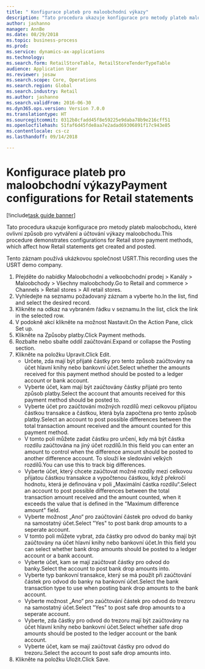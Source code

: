 ```yaml
--- 
title: " Konfigurace plateb pro maloobchodní výkazy"
description: "Tato procedura ukazuje konfigurace pro metody plateb maloobchodu, které ovlivní způsob pro vytváření a účtování výkazy maloobchodu."
author: jashanno
manager: AnnBe
ms.date: 08/29/2018
ms.topic: business-process
ms.prod: 
ms.service: dynamics-ax-applications
ms.technology: 
ms.search.form: RetailStoreTable, RetailStoreTenderTypeTable
audience: Application User
ms.reviewer: josaw
ms.search.scope: Core, Operations
ms.search.region: Global
ms.search.industry: Retail
ms.author: jashanno
ms.search.validFrom: 2016-06-30
ms.dyn365.ops.version: Version 7.0.0
ms.translationtype: HT
ms.sourcegitcommit: 0312b8cfadd45f8e59225e9daba78b9e216cff51
ms.openlocfilehash: 51faf6d45fde8aa7e2adad69306891f17c943e85
ms.contentlocale: cs-cz
ms.lasthandoff: 09/14/2018

---
```

# <a name="payment-configurations-for-retail-statements"></a><span data-ttu-id="8ef96-103"> Konfigurace plateb pro maloobchodní výkazy</span><span class="sxs-lookup"><span data-stu-id="8ef96-103">Payment configurations for Retail statements</span></span>

[!include[task guide banner](../includes/task-guide-banner.md)]

<span data-ttu-id="8ef96-104">Tato procedura ukazuje konfigurace pro metody plateb maloobchodu, které ovlivní způsob pro vytváření a účtování výkazy maloobchodu.</span><span class="sxs-lookup"><span data-stu-id="8ef96-104">This procedure demonstrates configurations for Retail store payment methods, which affect how Retail statements get created and posted.</span></span>

<span data-ttu-id="8ef96-105">Tento záznam používá ukázkovou společnost USRT.</span><span class="sxs-lookup"><span data-stu-id="8ef96-105">This recording uses the USRT demo company.</span></span>

1. <span data-ttu-id="8ef96-106">Přejděte do nabídky Maloobchodní a velkoobchodní prodej > Kanály > Maloobchody > Všechny maloobchody.</span><span class="sxs-lookup"><span data-stu-id="8ef96-106">Go to Retail and commerce > Channels > Retail stores > All retail stores.</span></span>
2. <span data-ttu-id="8ef96-107">Vyhledejte na seznamu požadovaný záznam a vyberte ho.</span><span class="sxs-lookup"><span data-stu-id="8ef96-107">In the list, find and select the desired record.</span></span>
3. <span data-ttu-id="8ef96-108">Klikněte na odkaz na vybraném řádku v seznamu.</span><span class="sxs-lookup"><span data-stu-id="8ef96-108">In the list, click the link in the selected row.</span></span>
4. <span data-ttu-id="8ef96-109">V podokně akcí klikněte na možnost Nastavit.</span><span class="sxs-lookup"><span data-stu-id="8ef96-109">On the Action Pane, click Set up.</span></span>
5. <span data-ttu-id="8ef96-110">Klikněte na Způsoby platby.</span><span class="sxs-lookup"><span data-stu-id="8ef96-110">Click Payment methods.</span></span>
6. <span data-ttu-id="8ef96-111">Rozbalte nebo sbalte oddíl zaúčtování.</span><span class="sxs-lookup"><span data-stu-id="8ef96-111">Expand or collapse the Posting section.</span></span>
7. <span data-ttu-id="8ef96-112">Klikněte na položku Upravit.</span><span class="sxs-lookup"><span data-stu-id="8ef96-112">Click Edit.</span></span>
    * <span data-ttu-id="8ef96-113">Určete, zda mají být přijaté částky pro tento způsob zaúčtovány na účet hlavní knihy nebo bankovní účet.</span><span class="sxs-lookup"><span data-stu-id="8ef96-113">Select whether the amounts received for this payment method should be posted to a ledger account or bank account.</span></span>  
    * <span data-ttu-id="8ef96-114">Vyberte účet, kam mají být zaúčtovány částky přijaté pro tento způsob platby.</span><span class="sxs-lookup"><span data-stu-id="8ef96-114">Select the account that amounts received for this payment method should be posted to.</span></span>  
    * <span data-ttu-id="8ef96-115">Vyberte účet pro zaúčtování možných rozdílů mezi celkovou přijatou částkou transakce a částkou, která byla započtena pro tento způsob platby.</span><span class="sxs-lookup"><span data-stu-id="8ef96-115">Select an account to post possible differences between the total transaction amount received and the amount counted for this payment method.</span></span>  
    * <span data-ttu-id="8ef96-116">V tomto poli můžete zadat částku pro určení, kdy má být částka rozdílu zaúčtována na jiný účet rozdílů.</span><span class="sxs-lookup"><span data-stu-id="8ef96-116">In this field you can enter an amount to control when the difference amount should be posted to another difference account.</span></span> <span data-ttu-id="8ef96-117">To slouží ke sledování velkých rozdílů.</span><span class="sxs-lookup"><span data-stu-id="8ef96-117">You can use this to track big differences.</span></span>  
    * <span data-ttu-id="8ef96-118">Vyberte účet, který chcete zaúčtovat možné rozdíly mezi celkovou přijatou částkou transakce a vypočtenou částkou, když překročí hodnotu, která je definována v poli „Maximální částka rozdílu“.</span><span class="sxs-lookup"><span data-stu-id="8ef96-118">Select an account to post possible differences between the total transaction amount received and the amount counted, when it exceeds the value that is defined in the "Maximum difference amount" field.</span></span>  
    * <span data-ttu-id="8ef96-119">Vyberte možnost „Ano“ pro zaúčtování částek pro odvod do banky na samostatný účet.</span><span class="sxs-lookup"><span data-stu-id="8ef96-119">Select "Yes" to post bank drop amounts to a seperate account.</span></span>  
    * <span data-ttu-id="8ef96-120">V tomto poli můžete vybrat, zda částky pro odvod do banky mají být zaúčtovány na účet hlavní knihy nebo bankovní účet.</span><span class="sxs-lookup"><span data-stu-id="8ef96-120">In this field you can select whether bank drop amounts should be posted to a ledger account or a bank account.</span></span>  
    * <span data-ttu-id="8ef96-121">Vyberte účet, kam se mají zaúčtovat částky pro odvod do banky.</span><span class="sxs-lookup"><span data-stu-id="8ef96-121">Select the account to post bank drop amounts into.</span></span>  
    * <span data-ttu-id="8ef96-122">Vyberte typ bankovní transakce, který se má použít při zaúčtování částek pro odvod do banky na bankovní účet.</span><span class="sxs-lookup"><span data-stu-id="8ef96-122">Select the bank transaction type to use when posting bank drop amounts to the bank account.</span></span>  
    * <span data-ttu-id="8ef96-123">Vyberte možnost „Ano“ pro zaúčtování částek pro odvod do trezoru na samostatný účet.</span><span class="sxs-lookup"><span data-stu-id="8ef96-123">Select "Yes" to post safe drop amounts to a seperate account.</span></span>  
    * <span data-ttu-id="8ef96-124">Vyberte, zda částky pro odvod do trezoru mají být zaúčtovány na účet hlavní knihy nebo bankovní účet.</span><span class="sxs-lookup"><span data-stu-id="8ef96-124">Select whether safe drop amounts should be posted to the ledger account or the bank account.</span></span>  
    * <span data-ttu-id="8ef96-125">Vyberte účet, kam se mají zaúčtovat částky pro odvod do trezoru.</span><span class="sxs-lookup"><span data-stu-id="8ef96-125">Select the account to post safe drop amounts into.</span></span>  
8. <span data-ttu-id="8ef96-126">Klikněte na položku Uložit.</span><span class="sxs-lookup"><span data-stu-id="8ef96-126">Click Save.</span></span>


